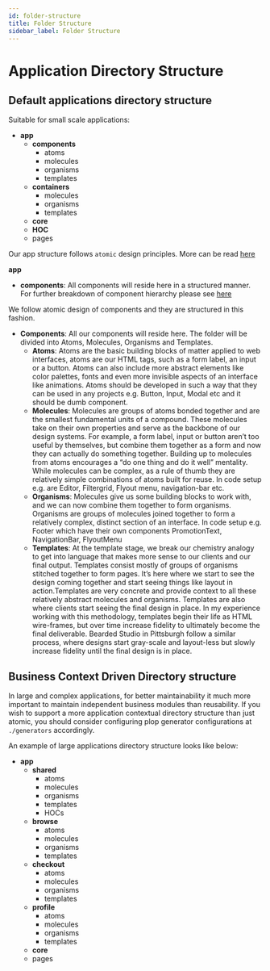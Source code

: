 ```yaml
---
id: folder-structure
title: Folder Structure
sidebar_label: Folder Structure
---
```


# Application Directory Structure

## Default applications directory structure

Suitable for small scale applications:

- **app**
  - **components**
    - atoms
    - molecules
    - organisms
    - templates
  - **containers**
    - molecules
    - organisms
    - templates
  - **core**
  - **HOC**
  - pages

Our app structure follows `atomic` design principles. More can be read [here](http://bradfrost.com/blog/post/atomic-web-design/)

**app**

- **components**: All components will reside here in a structured manner. For further breakdown of component hierarchy please see [here](#react-component-library)

We follow atomic design of components and they are structured in this fashion.

- **Components**: All our components will reside here. The folder will be divided into Atoms, Molecules, Organisms and Templates.
  - **Atoms**:
    Atoms are the basic building blocks of matter applied to web interfaces, atoms are our HTML tags, such as a form label, an input or a button.
    Atoms can also include more abstract elements like color palettes, fonts and even more invisible aspects of an interface like animations. Atoms should be developed in such a way that they can be used in any projects
    e.g. Button, Input, Modal etc and it should be dumb component.
  - **Molecules**: Molecules are groups of atoms bonded together and are the smallest fundamental units of a compound. These molecules take on their own properties and serve as the backbone of our design systems.
    For example, a form label, input or button aren’t too useful by themselves, but combine them together as a form and now they can actually do something together.
    Building up to molecules from atoms encourages a “do one thing and do it well” mentality. While molecules can be complex, as a rule of thumb they are relatively simple combinations of atoms built for reuse.
    In code setup e.g. are Editor, Filtergrid, Flyout menu, navigation-bar etc.
  - **Organisms**: Molecules give us some building blocks to work with, and we can now combine them together to form organisms. Organisms are groups of molecules joined together to form a relatively complex, distinct section of an interface. In code setup e.g. Footer which have their own components PromotionText, NavigationBar, FlyoutMenu
  - **Templates**: At the template stage, we break our chemistry analogy to get into language that makes more sense to our clients and our final output. Templates consist mostly of groups of organisms stitched together to form pages. It’s here where we start to see the design coming together and start seeing things like layout in action.Templates are very concrete and provide context to all these relatively abstract molecules and organisms. Templates are also where clients start seeing the final design in place. In my experience working with this methodology, templates begin their life as HTML wire-frames, but over time increase fidelity to ultimately become the final deliverable. Bearded Studio in Pittsburgh follow a similar process, where designs start gray-scale and layout-less but slowly increase fidelity until the final design is in place.

## Business Context Driven Directory structure

In large and complex applications, for better maintainability it much more important to maintain independent business modules than reusability. If you wish to support a more application contextual directory structure than just atomic, you should consider configuring plop generator configurations at `./generators` accordingly.

An example of large applications directory structure looks like below:

- **app**
  - **shared**
    - atoms
    - molecules
    - organisms
    - templates
    - HOCs
  - **browse**
    - atoms
    - molecules
    - organisms
    - templates
  - **checkout**
    - atoms
    - molecules
    - organisms
    - templates
  - **profile**
    - atoms
    - molecules
    - organisms
    - templates
  - **core**
  - pages
